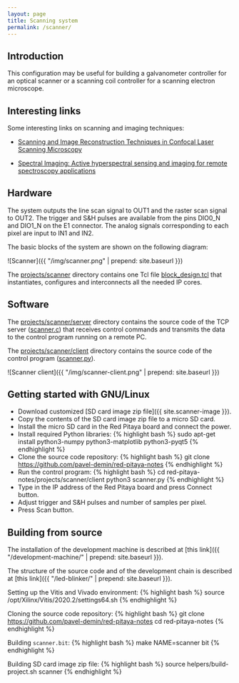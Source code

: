 ```yaml
---
layout: page
title: Scanning system
permalink: /scanner/
---
```


Introduction
-----

This configuration may be useful for building a galvanometer controller for an optical scanner or a scanning coil controller for a scanning electron microscope.

Interesting links
-----

Some interesting links on scanning and imaging techniques:

 - [Scanning and Image Reconstruction Techniques in Confocal Laser Scanning Microscopy](http://www.intechopen.com/books/laser-scanning-theory-and-applications/scanning-and-image-reconstruction-techniques-in-confocal-laser-scanning-microscopy)

 - [Spectral Imaging: Active hyperspectral sensing and imaging for remote spectroscopy applications](http://www.laserfocusworld.com/articles/print/volume-49/issue-11/features/spectral-imaging-active-hyperspectral-sensing-and-imaging-for-remote-spectroscopy-applications.html)

Hardware
-----

The system outputs the line scan signal to OUT1 and the raster scan signal to OUT2. The trigger and S&H pulses are available from the pins DIO0_N and DIO1_N on the E1 connector. The analog signals corresponding to each pixel are input to IN1 and IN2.

The basic blocks of the system are shown on the following diagram:

![Scanner]({{ "/img/scanner.png" | prepend: site.baseurl }})

The [projects/scanner](https://github.com/pavel-demin/red-pitaya-notes/tree/master/projects/scanner) directory contains one Tcl file [block_design.tcl](https://github.com/pavel-demin/red-pitaya-notes/blob/master/projects/scanner/block_design.tcl) that instantiates, configures and interconnects all the needed IP cores.

Software
-----

The [projects/scanner/server](https://github.com/pavel-demin/red-pitaya-notes/tree/master/projects/scanner/server) directory contains the source code of the TCP server ([scanner.c](https://github.com/pavel-demin/red-pitaya-notes/blob/master/projects/scanner/server/scanner.c)) that receives control commands and transmits the data to the control program running on a remote PC.

The [projects/scanner/client](https://github.com/pavel-demin/red-pitaya-notes/tree/master/projects/scanner/client) directory contains the source code of the control program ([scanner.py](https://github.com/pavel-demin/red-pitaya-notes/blob/master/projects/scanner/client/scanner.py)).

![Scanner client]({{ "/img/scanner-client.png" | prepend: site.baseurl }})

Getting started with GNU/Linux
-----

 - Download customized [SD card image zip file]({{ site.scanner-image }}).
 - Copy the contents of the SD card image zip file to a micro SD card.
 - Install the micro SD card in the Red Pitaya board and connect the power.
 - Install required Python libraries:
{% highlight bash %}
sudo apt-get install python3-numpy python3-matplotlib python3-pyqt5
{% endhighlight %}
 - Clone the source code repository:
{% highlight bash %}
git clone https://github.com/pavel-demin/red-pitaya-notes
{% endhighlight %}
 - Run the control program:
{% highlight bash %}
cd red-pitaya-notes/projects/scanner/client
python3 scanner.py
{% endhighlight %}
 - Type in the IP address of the Red Pitaya board and press Connect button.
 - Adjust trigger and S&H pulses and number of samples per pixel.
 - Press Scan button.

Building from source
-----

The installation of the development machine is described at [this link]({{ "/development-machine/" | prepend: site.baseurl }}).

The structure of the source code and of the development chain is described at [this link]({{ "/led-blinker/" | prepend: site.baseurl }}).

Setting up the Vitis and Vivado environment:
{% highlight bash %}
source /opt/Xilinx/Vitis/2020.2/settings64.sh
{% endhighlight %}

Cloning the source code repository:
{% highlight bash %}
git clone https://github.com/pavel-demin/red-pitaya-notes
cd red-pitaya-notes
{% endhighlight %}

Building `scanner.bit`:
{% highlight bash %}
make NAME=scanner bit
{% endhighlight %}

Building SD card image zip file:
{% highlight bash %}
source helpers/build-project.sh scanner
{% endhighlight %}
